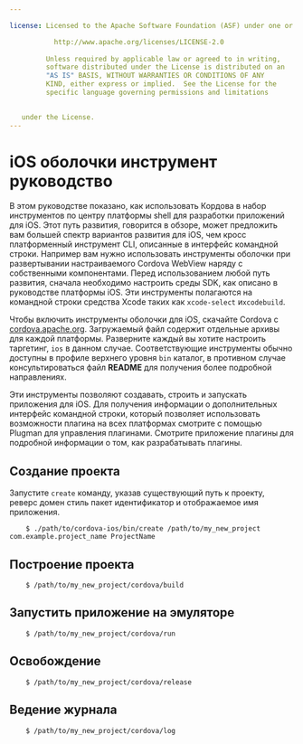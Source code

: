 ```yaml
---

license: Licensed to the Apache Software Foundation (ASF) under one or more contributor license agreements. See the NOTICE file distributed with this work for additional information regarding copyright ownership. The ASF licenses this file to you under the Apache License, Version 2.0 (the "License"); you may not use this file except in compliance with the License. You may obtain a copy of the License at

           http://www.apache.org/licenses/LICENSE-2.0
    
         Unless required by applicable law or agreed to in writing,
         software distributed under the License is distributed on an
         "AS IS" BASIS, WITHOUT WARRANTIES OR CONDITIONS OF ANY
         KIND, either express or implied.  See the License for the
         specific language governing permissions and limitations
    

   under the License.
---
```


# iOS оболочки инструмент руководство

В этом руководстве показано, как использовать Кордова в набор инструментов по центру платформы shell для разработки приложений для iOS. Этот путь развития, говорится в обзоре, может предложить вам большей спектр вариантов развития для iOS, чем кросс платформенный инструмент CLI, описанные в интерфейс командной строки. Например вам нужно использовать инструменты оболочки при развертывании настраиваемого Cordova WebView наряду с собственными компонентами. Перед использованием любой путь развития, сначала необходимо настроить среды SDK, как описано в руководстве платформы iOS. Эти инструменты полагаются на командной строки средства Xcode таких как `xcode-select` и`xcodebuild`.

Чтобы включить инструменты оболочки для iOS, скачайте Cordova с [cordova.apache.org][1]. Загружаемый файл содержит отдельные архивы для каждой платформы. Разверните каждый вы хотите настроить таргетинг, `ios` в данном случае. Соответствующие инструменты обычно доступны в профиле верхнего уровня `bin` каталог, в противном случае консультироваться файл **README** для получения более подробной направлениях.

 [1]: http://cordova.apache.org

Эти инструменты позволяют создавать, строить и запускать приложения для iOS. Для получения информации о дополнительных интерфейс командной строки, который позволяет использовать возможности плагина на всех платформах смотрите с помощью Plugman для управления плагинами. Смотрите приложение плагины для подробной информации о том, как разрабатывать плагины.

## Создание проекта

Запустите `create` команду, указав существующий путь к проекту, реверс домен стиль пакет идентификатор и отображаемое имя приложения.

        $ ./path/to/cordova-ios/bin/create /path/to/my_new_project com.example.project_name ProjectName
    

## Построение проекта

        $ /path/to/my_new_project/cordova/build
    

## Запустить приложение на эмуляторе

        $ /path/to/my_new_project/cordova/run
    

## Освобождение

        $ /path/to/my_new_project/cordova/release
    

## Ведение журнала

        $ /path/to/my_new_project/cordova/log
